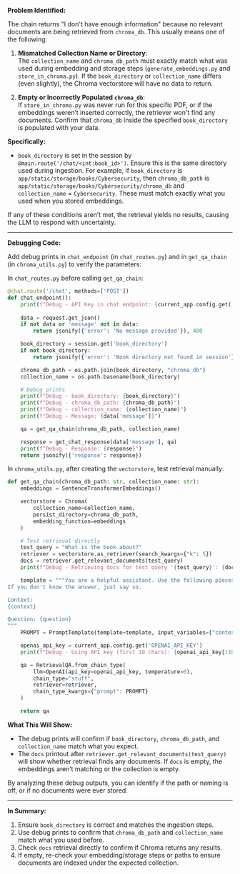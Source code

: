 **Problem Identified:**

The chain returns "I don't have enough information" because no relevant documents are being retrieved from `chroma_db`. This usually means one of the following:

1. **Mismatched Collection Name or Directory**:  
   The `collection_name` and `chroma_db_path` must exactly match what was used during embedding and storage steps (`generate_embeddings.py` and `store_in_chroma.py`). If the `book_directory` or `collection_name` differs (even slightly), the Chroma vectorstore will have no data to return.

2. **Empty or Incorrectly Populated `chroma_db`**:  
   If `store_in_chroma.py` was never run for this specific PDF, or if the embeddings weren’t inserted correctly, the retriever won't find any documents. Confirm that `chroma_db` inside the specified `book_directory` is populated with your data.

**Specifically:**  
- `book_directory` is set in the session by `@main.route('/chat/<int:book_id>')`. Ensure this is the same directory used during ingestion. For example, if `book_directory` is `app/static/storage/books/Cybersecurity`, then `chroma_db_path` is `app/static/storage/books/Cybersecurity/chroma_db` and `collection_name` = `Cybersecurity`. These must match exactly what you used when you stored embeddings.

If any of these conditions aren’t met, the retrieval yields no results, causing the LLM to respond with uncertainty.

---

**Debugging Code:**

Add debug prints in `chat_endpoint` (in `chat_routes.py`) and in `get_qa_chain` (in `chroma_utils.py`) to verify the parameters:

In `chat_routes.py` before calling `get_qa_chain`:

```python
@chat.route('/chat', methods=['POST'])
def chat_endpoint():
    print(f"Debug - API Key in chat endpoint: {current_app.config.get('OPENAI_API_KEY')[:10]}...")
    
    data = request.get_json()
    if not data or 'message' not in data:
        return jsonify({'error': 'No message provided'}), 400

    book_directory = session.get('book_directory')
    if not book_directory:
        return jsonify({'error': 'Book directory not found in session'}), 400

    chroma_db_path = os.path.join(book_directory, "chroma_db")
    collection_name = os.path.basename(book_directory)

    # Debug prints
    print(f"Debug - book_directory: {book_directory}")
    print(f"Debug - chroma_db_path: {chroma_db_path}")
    print(f"Debug - collection_name: {collection_name}")
    print(f"Debug - Message: {data['message']}")

    qa = get_qa_chain(chroma_db_path, collection_name)

    response = get_chat_response(data['message'], qa)
    print(f"Debug - Response: {response}")
    return jsonify({'response': response})
```

In `chroma_utils.py`, after creating the `vectorstore`, test retrieval manually:

```python
def get_qa_chain(chroma_db_path: str, collection_name: str):
    embeddings = SentenceTransformerEmbeddings()

    vectorstore = Chroma(
        collection_name=collection_name,
        persist_directory=chroma_db_path,
        embedding_function=embeddings
    )

    # Test retrieval directly
    test_query = "What is the book about?"
    retriever = vectorstore.as_retriever(search_kwargs={"k": 5})
    docs = retriever.get_relevant_documents(test_query)
    print(f"Debug - Retrieving docs for test query '{test_query}': {docs}")

    template = """You are a helpful assistant. Use the following pieces of context to answer the question at the end.
If you don't know the answer, just say so.

Context:
{context}

Question: {question}
"""
    PROMPT = PromptTemplate(template=template, input_variables=["context", "question"])

    openai_api_key = current_app.config.get('OPENAI_API_KEY')
    print(f"Debug - Using API key (first 10 chars): {openai_api_key[:10] if openai_api_key else 'None'}")

    qa = RetrievalQA.from_chain_type(
        llm=OpenAI(api_key=openai_api_key, temperature=0),
        chain_type="stuff",
        retriever=retriever,
        chain_type_kwargs={"prompt": PROMPT}
    )

    return qa
```

**What This Will Show:**

- The debug prints will confirm if `book_directory`, `chroma_db_path`, and `collection_name` match what you expect.
- The `docs` printout after `retriever.get_relevant_documents(test_query)` will show whether retrieval finds any documents. If `docs` is empty, the embeddings aren’t matching or the collection is empty.

By analyzing these debug outputs, you can identify if the path or naming is off, or if no documents were ever stored.

---

**In Summary:**

1. Ensure `book_directory` is correct and matches the ingestion steps.
2. Use debug prints to confirm that `chroma_db_path` and `collection_name` match what you used before.
3. Check `docs` retrieval directly to confirm if Chroma returns any results.
4. If empty, re-check your embedding/storage steps or paths to ensure documents are indexed under the expected collection.